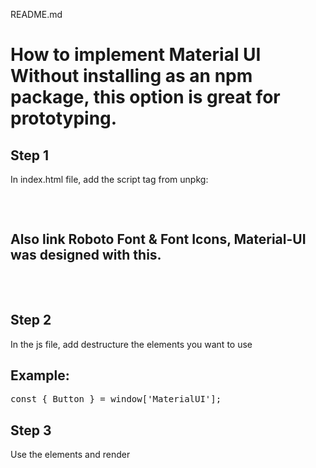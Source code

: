 README.md

# How to implement Material UI Without installing as an npm package, this option is great for prototyping.

## Step 1
In index.html file, add the script tag from unpkg:
<pre>
<script src="https://unpkg.com/@material-ui/core@latest/umd/material-ui.production.min.js"></script>
</pre>

## Also link Roboto Font & Font Icons, Material-UI was designed with this.
<pre>
<link rel="stylesheet" href="https://fonts.googleapis.com/css?family=Roboto:300,400,500,700&display=swap" />
<link rel="stylesheet" href="https://fonts.googleapis.com/icon?family=Material+Icons" />
</pre>
## Step 2
In the js file, add destructure the elements you want to use

## Example:
<pre>
const { Button } = window['MaterialUI'];
</pre>

## Step 3
Use the elements and render

